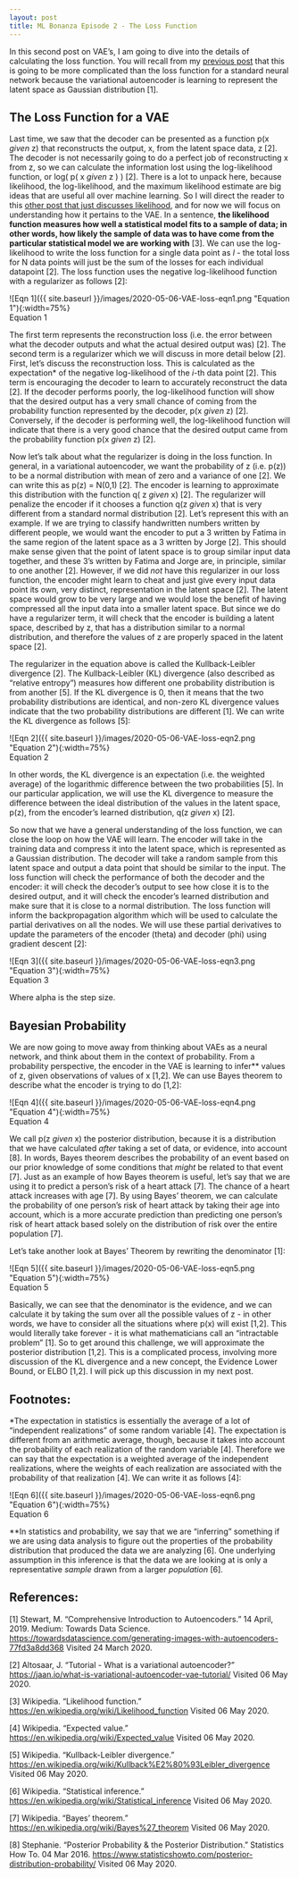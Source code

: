 ```yaml
---
layout: post
title: ML Bonanza Episode 2 - The Loss Function
---
```


In this second post on VAE’s, I am going to dive into the details of calculating the loss function. You will recall from my [previous post](https://sassafras13.github.io/VAE/) that this is going to be more complicated than the loss function for a standard neural network because the variational autoencoder is learning to represent the latent space as Gaussian distribution [1]. 

## The Loss Function for a VAE

Last time, we saw that the decoder can be presented as a function p(x _given_ z) that reconstructs the output, x, from the latent space data, z [2]. The decoder is not necessarily going to do a perfect job of reconstructing x from z, so we can calculate the information lost using the log-likelihood function, or log( p( x _given_ z ) ) [2]. There is a lot to unpack here, because likelihood, the log-likelihood, and the maximum likelihood estimate are big ideas that are useful all over machine learning. So I will direct the reader to this [other post that just discusses likelihood](), and for now we will focus on understanding how it pertains to the VAE. In a sentence, **the likelihood function measures how well a statistical model fits to a sample of data; in other words, how likely the sample of data was to have come from the particular statistical model we are working with** [3]. We can use the log-likelihood to write the loss function for a single data point as  _l_ - the total loss for N data points will just be the sum of the losses for each individual datapoint [2]. The loss function uses the negative log-likelihood function with a regularizer as follows [2]: 

![Eqn 1]({{ site.baseurl }}/images/2020-05-06-VAE-loss-eqn1.png "Equation 1"){:width=75%}    
Equation 1

The first term represents the reconstruction loss (i.e. the error between what the decoder outputs and what the actual desired output was) [2]. The second term is a regularizer which we will discuss in more detail below [2]. First, let’s discuss the reconstruction loss. This is calculated as the expectation* of the negative log-likelihood of the _i_-th data point [2]. This term is encouraging the decoder to learn to accurately reconstruct the data [2]. If the decoder performs poorly, the log-likelihood function will show that the desired output has a very small chance of coming from the probability function represented by the decoder, p(x _given_ z) [2]. Conversely, if the decoder is performing well, the log-likelihood function will indicate that there is a very good chance that the desired output came from the probability function p(x _given_ z) [2]. 

Now let’s talk about what the regularizer is doing in the loss function. In general, in a variational autoencoder, we want the probability of z (i.e. p(z)) to be a normal distribution with mean of zero and a variance of one [2]. We can write this as p(z) = N(0,1) [2]. The encoder is learning to approximate this distribution with the function q( z _given_ x) [2]. The regularizer will penalize the encoder if it chooses a function q(z _given_ x) that is very different from a standard normal distribution [2]. Let’s represent this with an example. If we are trying to classify handwritten numbers written by different people, we would want the encoder to put a 3 written by Fatima in the same region of the latent space as a 3 written by Jorge [2]. This should make sense given that the point of latent space is to group similar input data together, and these 3’s written by Fatima and Jorge are, in principle, similar to one another [2]. However, if we did _not_ have this regularizer in our loss function, the encoder might learn to cheat and just give every input data point its own, very distinct, representation in the latent space [2]. The latent space would grow to be very large and we would lose the benefit of having compressed all the input data into a smaller latent space. But since we do have a regularizer term, it will check that the encoder is building a latent space, described by z, that has a distribution similar to a normal distribution, and therefore the values of z are properly spaced in the latent space [2]. 

The regularizer in the equation above is called the Kullback-Leibler divergence [2]. The Kullback-Leibler (KL) divergence (also described as “relative entropy”) measures how different one probability distribution is from another [5]. If the KL divergence is 0, then it means that the two probability distributions are identical, and non-zero KL divergence values indicate that the two probability distributions are different [1]. We can write the KL divergence as follows [5]: 

![Eqn 2]({{ site.baseurl }}/images/2020-05-06-VAE-loss-eqn2.png "Equation 2"){:width=75%}    
Equation 2

In other words, the KL divergence is an expectation (i.e. the weighted average) of the logarithmic difference between the two probabilities [5]. In our particular application, we will use the KL divergence to measure the difference between the ideal distribution of the values in the latent space, p(z), from the encoder’s learned distribution, q(z _given_ x) [2]. 

So now that we have a general understanding of the loss function, we can close the loop on how the VAE will learn. The encoder will take in the training data and compress it into the latent space, which is represented as a Gaussian distribution. The decoder will take a random sample from this latent space and output a data point that should be similar to the input. The loss function will check the performance of both the decoder and the encoder: it will check the decoder’s output to see how close it is to the desired output, and it will check the encoder’s learned distribution and make sure that it is close to a normal distribution. The loss function will inform the backpropagation algorithm which will be used to calculate the partial derivatives on all the nodes. We will use these partial derivatives to update the parameters of the encoder (theta) and decoder (phi) using gradient descent [2]: 

![Eqn 3]({{ site.baseurl }}/images/2020-05-06-VAE-loss-eqn3.png "Equation 3"){:width=75%}    
Equation 3

Where alpha is the step size. 

## Bayesian Probability

We are now going to move away from thinking about VAEs as a neural network, and think about them in the context of probability. From a probability perspective, the encoder in the VAE is learning to infer** values of z, given observations of values of x [1,2]. We can use Bayes theorem to describe what the encoder is trying to do [1,2]: 

![Eqn 4]({{ site.baseurl }}/images/2020-05-06-VAE-loss-eqn4.png "Equation 4"){:width=75%}    
Equation 4

We call p(z _given_ x) the posterior distribution, because it is a distribution that we have calculated _after_ taking a set of data, or evidence, into account [8]. In words, Bayes theorem describes the probability of an event based on our prior knowledge of some conditions that _might_ be related to that event [7]. Just as an example of how Bayes theorem is useful, let’s say that we are using it to predict a person’s risk of a heart attack [7]. The chance of a heart attack increases with age [7]. By using Bayes’ theorem, we can calculate the probability of one person’s risk of heart attack by taking their age into account, which is a more accurate prediction than predicting one person’s risk of heart attack based solely on the distribution of risk over the entire population [7]. 

Let’s take another look at Bayes’ Theorem by rewriting the denominator [1]: 

![Eqn 5]({{ site.baseurl }}/images/2020-05-06-VAE-loss-eqn5.png "Equation 5"){:width=75%}    
Equation 5

Basically, we can see that the denominator is the evidence, and we can calculate it by taking the sum over all the possible values of z - in other words, we have to consider all the situations where p(x) will exist [1,2]. This would literally take forever - it is what mathematicians call an “intractable problem” [1]. So to get around this challenge, we will approximate the posterior distribution [1,2]. This is a complicated process, involving more discussion of the KL divergence and a new concept, the Evidence Lower Bound, or ELBO [1,2]. I will pick up this discussion in my next post. 

## Footnotes: 

*The expectation in statistics is essentially the average of a lot of “independent realizations” of some random variable [4]. The expectation is different from an arithmetic average, though, because it takes into account the probability of each realization of the random variable [4]. Therefore we can say that the expectation is a weighted average of the independent realizations, where the weights of each realization are associated with the probability of that realization [4]. We can write it as follows [4]:

![Eqn 6]({{ site.baseurl }}/images/2020-05-06-VAE-loss-eqn6.png "Equation 6"){:width=75%}    
Equation 6

**In statistics and probability, we say that we are “inferring” something if we are using data analysis to figure out the properties of the probability distribution that produced the data we are analyzing [6]. One underlying assumption in this inference is that the data we are looking at is only a representative _sample_ drawn from a larger _population_ [6].

## References:
[1] Stewart, M. “Comprehensive Introduction to Autoencoders.” 14 April, 2019. Medium: Towards Data Science. <https://towardsdatascience.com/generating-images-with-autoencoders-77fd3a8dd368> Visited 24 March 2020. 

[2] Altosaar, J. “Tutorial - What is a variational autoencoder?” <https://jaan.io/what-is-variational-autoencoder-vae-tutorial/>  Visited 06 May 2020. 

[3] Wikipedia. “Likelihood function.” <https://en.wikipedia.org/wiki/Likelihood_function> Visited 06 May 2020.

[4] Wikipedia. “Expected value.” <https://en.wikipedia.org/wiki/Expected_value> Visited 06 May 2020. 

[5] Wikipedia. “Kullback-Leibler divergence.” <https://en.wikipedia.org/wiki/Kullback%E2%80%93Leibler_divergence> Visited 06 May 2020. 

[6] Wikipedia. “Statistical inference.” <https://en.wikipedia.org/wiki/Statistical_inference> Visited 06 May 2020. 

[7] Wikipedia. “Bayes’ theorem.” <https://en.wikipedia.org/wiki/Bayes%27_theorem> Visited 06 May 2020. 

[8] Stephanie. “Posterior Probability & the Posterior Distribution.” Statistics How To. 04 Mar 2016. <https://www.statisticshowto.com/posterior-distribution-probability/> Visited 06 May 2020. 
